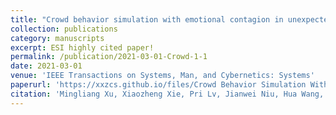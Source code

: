 ```yaml
---
title: "Crowd behavior simulation with emotional contagion in unexpected multihazard situations"
collection: publications
category: manuscripts
excerpt: ESI highly cited paper!
permalink: /publication/2021-03-01-Crowd-1-1
date: 2021-03-01
venue: 'IEEE Transactions on Systems, Man, and Cybernetics: Systems'
paperurl: 'https://xxzcs.github.io/files/Crowd Behavior Simulation With Emotional Contagion in Unexpected Multihazard Situations.pdf'
citation: 'Mingliang Xu, Xiaozheng Xie, Pri Lv, Jianwei Niu, Hua Wang, Chaochao Li, Ruijie Zhu, Zhigang Deng, Bing Zhou. (2021). &quot;Crowd behavior simulation with emotional contagion in unexpected multihazard situations.&quot; <i>IEEE Transactions on Systems, Man, and Cybernetics: Systems</i>. 51(3): 1567-1581.'
---
```

